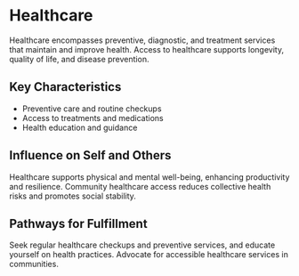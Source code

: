 # Healthcare

Healthcare encompasses preventive, diagnostic, and treatment services that maintain and improve health. Access to healthcare supports longevity, quality of life, and disease prevention.

## Key Characteristics

- Preventive care and routine checkups
- Access to treatments and medications
- Health education and guidance

## Influence on Self and Others

Healthcare supports physical and mental well-being, enhancing productivity and resilience. Community healthcare access reduces collective health risks and promotes social stability.

## Pathways for Fulfillment

Seek regular healthcare checkups and preventive services, and educate yourself on health practices. Advocate for accessible healthcare services in communities.

